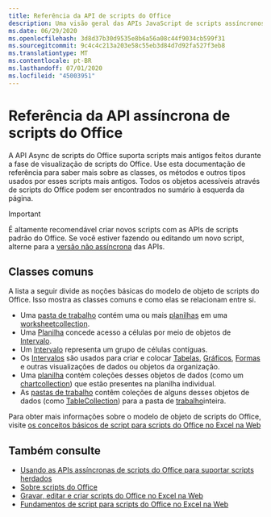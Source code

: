```yaml
---
title: Referência da API de scripts do Office
description: Uma visão geral das APIs JavaScript de scripts assíncronos do Office.
ms.date: 06/29/2020
ms.openlocfilehash: 3d8d37b30d9535e8b6a56a08c44f9034cb599f31
ms.sourcegitcommit: 9c4c4c213a203e58c55eb3d84d7d92fa527f3eb8
ms.translationtype: MT
ms.contentlocale: pt-BR
ms.lasthandoff: 07/01/2020
ms.locfileid: "45003951"
---
```

# <a name="office-scripts-async-api-reference"></a>Referência da API assíncrona de scripts do Office

A API Async de scripts do Office suporta scripts mais antigos feitos durante a fase de visualização de scripts do Office. Use esta documentação de referência para saber mais sobre as classes, os métodos e outros tipos usados por esses scripts mais antigos. Todos os objetos acessíveis através de scripts do Office podem ser encontrados no sumário à esquerda da página.

> [!IMPORTANT]
> É altamente recomendável criar novos scripts com as APIs de scripts padrão do Office. Se você estiver fazendo ou editando um novo script, alterne para a [versão não assíncrona](?view=office-scripts) das APIs.

## <a name="common-classes"></a>Classes comuns

A lista a seguir divide as noções básicas do modelo de objeto de scripts do Office. Isso mostra as classes comuns e como elas se relacionam entre si.

- Uma [pasta de trabalho](/javascript/api/office-scripts/excelscript/excelscript.workbook) contém uma ou mais [planilhas](/javascript/api/office-scripts/excelscript/excelscript.worksheet) em uma [worksheetcollection](/javascript/api/office-scripts/excelscript/excelscript.worksheetcollection).
- Uma [Planilha](/javascript/api/office-scripts/excelscript/excelscript.worksheet) concede acesso a células por meio de objetos de [Intervalo](/javascript/api/office-scripts/excelscript/excelscript.range).
- Um [Intervalo](/javascript/api/office-scripts/excelscript/excelscript.range) representa um grupo de células contíguas.
- Os [Intervalos](/javascript/api/office-scripts/excelscript/excelscript.range) são usados para criar e colocar [Tabelas](/javascript/api/office-scripts/excelscript/excelscript.table), [Gráficos](/javascript/api/office-scripts/excelscript/excelscript.chart), [Formas](/javascript/api/office-scripts/excelscript/excelscript.shape) e outras visualizações de dados ou objetos da organização.
- Uma [planilha](/javascript/api/office-scripts/excelscript/excelscript.worksheet) contém coleções desses objetos de dados (como um [chartcollection](/javascript/api/office-scripts/excelscript/excelscript.chartcollection)) que estão presentes na planilha individual.
- As [pastas de trabalho](/javascript/api/office-scripts/excelscript/excelscript.workbook) contêm coleções de alguns desses objetos de dados (como [TableCollection](/javascript/api/office-scripts/excelscript/excelscript.tablecollection)) para a pasta de [trabalho](/javascript/api/office-scripts/excelscript/excelscript.workbook)inteira.

Para obter mais informações sobre o modelo de objeto de scripts do Office, visite [os conceitos básicos de script para scripts do Office no Excel na Web](/office/dev/scripts/develop/scripting-fundamentals)

## <a name="see-also"></a>Também consulte

- [Usando as APIs assíncronas de scripts do Office para suportar scripts herdados](/office/dev/scripts/develop/excel-async-model)
- [Sobre scripts do Office](/office/dev/scripts/overview/excel)
- [Gravar, editar e criar scripts do Office no Excel na Web](/office/dev/scripts/tutorials/excel-tutorial)
- [Fundamentos de script para scripts do Office no Excel na Web](/office/dev/scripts/develop/scripting-fundamentals)
